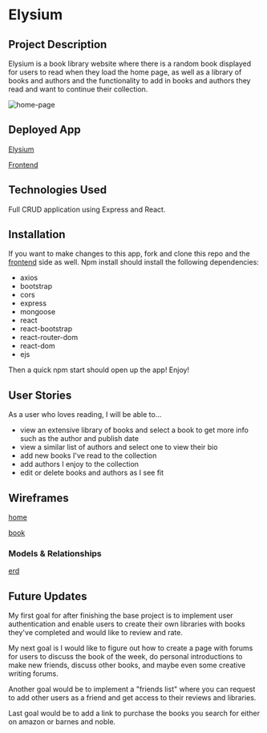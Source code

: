 # Elysium

## Project Description

Elysium is a book library website where there is a random book displayed for users to read when they load the home page, as well as a library of books and authors and the functionality to add in books and authors they read and want to continue their collection. 

![home-page](https://i.imgur.com/BRES5TT.png)

## Deployed App

[Elysium](https://elysium-books.herokuapp.com)

[Frontend](https://github.com/mnbarber/Elysium-Frontend)

## Technologies Used

Full CRUD application using Express and React.

## Installation

If you want to make changes to this app, fork and clone this repo and the [frontend](https://github.com/mnbarber/Elysium-Frontend) side as well. Npm install should install the following dependencies: 

- axios
- bootstrap
- cors
- express
- mongoose
- react
- react-bootstrap
- react-router-dom
- react-dom
- ejs

Then a quick npm start should open up the app! Enjoy!

## User Stories

As a user who loves reading, I will be able to...
- view an extensive library of books and select a book to get more info such as the author and publish date
- view a similar list of authors and select one to view their bio
- add new books I've read to the collection
- add authors I enjoy to the collection
- edit or delete books and authors as I see fit 

## Wireframes

[home](https://i.imgur.com/NUzXy8b.png)

[book](https://i.imgur.com/0coeewC.png)

### Models & Relationships

[erd](https://i.imgur.com/FzvWPQ3.png)


## Future Updates

My first goal for after finishing the base project is to implement user authentication and enable users to create their own libraries with books they've completed and would like to review and rate.

My next goal is I would like to figure out how to create a page with forums for users to discuss the book of the week, do personal introductions to make new friends, discuss other books, and maybe even some creative writing forums.

Another goal would be to implement a "friends list" where you can request to add other users as a friend and get access to their reviews and libraries. 

Last goal would be to add a link to purchase the books you search for either on amazon or barnes and noble.
